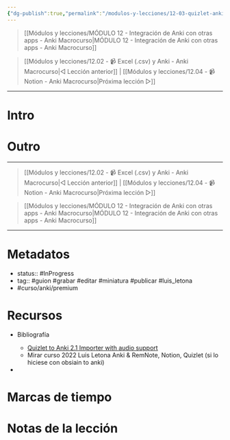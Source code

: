```yaml
---
{"dg-publish":true,"permalink":"/modulos-y-lecciones/12-03-quizlet-anki-macrocurso/","noteIcon":"","updated":"2024-05-21T22:14:09.787+02:00"}
---
```



> [[Módulos y lecciones/MÓDULO 12 - Integración de Anki con otras apps - Anki Macrocurso\|MÓDULO 12 - Integración de Anki con otras apps - Anki Macrocurso]]

> [[Módulos y lecciones/12.02 - 📹 Excel (.csv) y Anki - Anki Macrocurso\|◁ Lección anterior]] | [[Módulos y lecciones/12.04 - 📹 Notion - Anki Macrocurso\|Próxima lección ▷]]

---

# Intro


# 


# Outro

---

> [[Módulos y lecciones/12.02 - 📹 Excel (.csv) y Anki - Anki Macrocurso\|◁ Lección anterior]] | [[Módulos y lecciones/12.04 - 📹 Notion - Anki Macrocurso\|Próxima lección ▷]]

> [[Módulos y lecciones/MÓDULO 12 - Integración de Anki con otras apps - Anki Macrocurso\|MÓDULO 12 - Integración de Anki con otras apps - Anki Macrocurso]]

---
# Metadatos
- status:: #InProgress  
- tag:: #guion #grabar #editar #miniatura #publicar #luis_letona 
- #curso/anki/premium

# Recursos
- Bibliografía
	- [Quizlet to Anki 2.1 Importer with audio support](https://ankiweb.net/shared/info/1362209126)
	- Mirar curso 2022 Luis Letona Anki & RemNote, Notion, Quizlet (si lo hiciese con obsiain to anki)

- 

# Marcas de tiempo


# Notas de la lección
